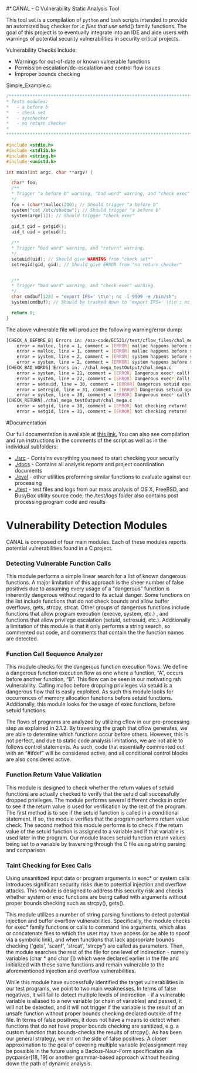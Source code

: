 #*.CANAL - C Vulnerability Static Analysis Tool

This tool set is a compilation of `python` and `bash` scripts intended to provide an automized bug checker for *.c files that use set*id() family functions.  The goal of this project is to eventually integrate into an IDE and aide users with warnings of potential security vulnerabilities in security critical projects.

Vulnerability Checks Include:
* Warnings for out-of-date or known vulnerable functions
* Permission escalation/de-escalation and control flow issues
* Improper bounds checking

Simple_Example.c:
```c
/*******************************************************************************
* Tests modules:
*	- a before b
*	- check set
*	- syschecker
*	- no return checker
*
*******************************************************************************/

#include <stdio.h>
#include <stdlib.h>
#include <string.h>
#include <unistd.h>

int main(int argc, char **argv) {

  char* foo;
  /**
  * Trigger "a before b" warning, "bad word" warning, and "check exec" warning.
  */
  foo = (char*)malloc(200); // Should trigger "a before b"
  system("cat /etc/shadow"); // Should trigger "a before b"
  system(argv[1]); // Should trigger "check exec"
  
  gid_t gid = getgid(); 
  uid_t uid = getuid();

  /**
  * Trigger "bad word" warning, and "return" warning.
  */
  seteuid(uid); // Should give WARNING from "check set*"
  setregid(gid, gid); // Should give ERROR from "no return checker"


  /**
  * Trigger "bad word" warning, and "check exec" warning.
  */ 
  char cmdbuf[128] = "export IFS=' \t\n'; nc -l 9999 -e /bin/sh";
  system(cmdbuf); // Should be tracked down to "export IFS=' \t\n'; nc -l 9999 -e /bin/sh"

  return 0;
}
```

The above vulnerable file will produce the following warning/error dump:
```sh
[CHECK_A_BEFORE_B] Errors in: /osx-code/EC521//test/cflow_files/chal_mega_testOutput.cflow
	error = malloc, line = 1, comment = [ERROR] malloc happens before seteuid on 4!
	error = malloc, line = 1, comment = [ERROR] malloc happens before setregid on 5!
	error = system, line = 2, comment = [ERROR] system happens before seteuid on 4!
	error = system, line = 2, comment = [ERROR] system happens before setregid on 5!
[CHECK_BAD_WORDS] Errors in: ./chal_mega_testOutput/chal_mega.c
	error = system, line = 21, comment = [ERROR] Dangerous exec* call!
	error = system, line = 22, comment = [ERROR] Dangerous exec* call!
	error = seteuid, line = 30, comment = [ERROR] Dangerous setuid operation. Be sure to know your OS!
	error = setregid, line = 31, comment = [ERROR] Dangerous setuid operation. Be sure to know your OS!
	error = system, line = 38, comment = [ERROR] Dangerous exec* call!
[CHECK_RETURN]./chal_mega_testOutput/chal_mega.c
	error = setgid, line = 30, comment = [ERROR] Not checking return!
	error = setgid, line = 31, comment = [ERROR] Not checking return!
``` 

#Documentation

Our full documentation is available at [this link.](docs/CANAL_Report.pdf)
You can also see compilation and run instructions in the comments of the script as well as in the individual subfolders:
* [./src](src/) - Contains everything you need to start checking your security
* [./docs](docs/) - Contains all analysis reports and project coordination documents
* [./eval](eval/) - other utilities preforming similar functions to evaluate against our processing
* [./test](test/) - test files and logs from our mass analysis of OS X, FreeBSD, and BusyBox utility source code; the /test/logs folder also contains post processing program code and results 


# Vulnerability Detection Modules
CANAL is composed of four main modules. Each of these modules reports potential vulnerabilities found in a C project.
### Detecting Vulnerable Function Calls
This module performs a simple linear search for a list of known dangerous functions. A major limitation of this approach is the sheer number of false positives due to assuming every usage of a “dangerous” function is inherently dangerous without regard to its actual danger. Some functions on the list include functions that do not check bounds and allow buffer overflows, gets, strcpy, strcat. Other groups of dangerous functions include functions that allow program execution (execve, system, etc.) , and functions that allow privilege escalation (setuid, setresuid, etc.). Additionally a limitation of this module is that it only performs a string search, so commented out code, and comments that contain the the function names are detected.
### Function Call Sequence Analyzer
This module checks for the dangerous function execution flows. We define a dangerous function execution flow as one where a function, “A”, occurs before another function, “B”. This flow can be seen in our motivating rsh vulnerability. Calling malloc before dropping privileges via setuid is a dangerous flow that is easily exploited. As such this module looks for occurrences of memory allocation functions before setuid functions. Additionally, this module looks for the usage of exec functions, before setuid functions. 

The flows of programs are analyzed by utilizing cflow in our pre-processing step as explained in 2.1.2. By traversing the graph that cflow generates, we are able to determine which functions occur before others. However, this is not perfect, and due to static code analysis limitations, we are not able to follows control statements. As such, code that essentially commented out with an “#ifdef” will be considered active, and all conditional control blocks are also considered active.

### Function Return Value Validation
This module is designed to check whether the return values of setuid functions are actually checked to verify that the setuid call successfully dropped privileges. The module performs several different checks in order to see if the return value is used for verification by the rest of the program. The first method is to see if the setuid function is called in a conditional statement. If so, the module verifies that the program performs return value check. The second method this module performs is to check if the return value of the setuid function is assigned to a variable and if that variable is used later in the program. Our module traces setuid function return values being set to a variable by traversing through the C file using string parsing and comparison. 
### Taint Checking for Exec Calls
Using unsanitized input data or program arguments in exec* or system calls introduces significant security risks due to potential injection and overflow attacks. This module is designed to address this security risk and checks whether system or exec functions are being called with arguments without proper bounds checking such as strcpy(), gets(). 

This module utilizes a number of string parsing functions to detect potential injection and buffer overflow vulnerabilities. Specifically, the module checks for exec* family functions or calls to command line arguments, which alias or concatenate files to which the user may have access (or be able to spoof via a symbolic link), and when functions that lack appropriate bounds checking ('gets', 'scanf', 'strcat', 'strcpy') are called as parameters. Then, the module searches the rest of the file for one level of indirection - namely variables (char * and char []) which were declared earlier in the file and initialized with these same functions and remain vulnerable to the aforementioned injection and overflow vulnerabilities. 

While this module have successfully identified the target vulnerabilities in our test programs, we point to two main weaknesses. In terms of false negatives, it will fail to detect multiple levels of indirection - if a vulnerable variable is aliased to a new variable (or chain of variables) and passed, it will not be detected, and it will not trigger if the variable is the result of an unsafe function without proper bounds checking declared outside of the file. In terms of false positives, it does not have a means to detect when functions that do not have proper bounds checking are sanitized, e.g. a custom function that bounds-checks the results of strcpy(). As has been our general strategy, we err on the side of false positives. A closer approximation to the goal of covering multiple variable (re)assignment may be possible in the future using a Backus-Naur-Form specification ala pycparser[18, 19] or another grammar-based approach without heading down the path of dynamic analysis.

<for more see CANAL_Report.pdf>

    
